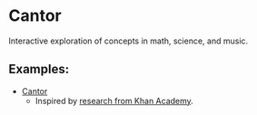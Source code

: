 # Cantor
Interactive exploration of concepts in math, science, and music.

## Examples:
* [Cantor](https://eulerphi.github.io/kacantor/)
  * Inspired by [research from Khan Academy](https://early.khanacademy.org/cantor/).
  
